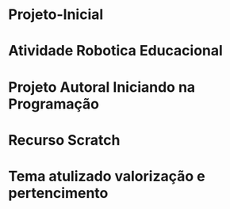# Projeto-Inicial
# Atividade Robotica Educacional
# Projeto Autoral Iniciando na Programação 
# Recurso Scratch
# Tema atulizado valorização e pertencimento 
